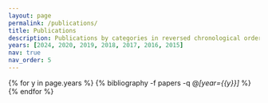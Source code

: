 ```yaml
---
layout: page
permalink: /publications/
title: Publications
description: Publications by categories in reversed chronological order. Generated by jekyll-scholar.
years: [2024, 2020, 2019, 2018, 2017, 2016, 2015]
nav: true
nav_order: 5
---
```


{% for y in page.years %}
  {% bibliography -f papers -q @*[year={{y}}]* %}
{% endfor %}
